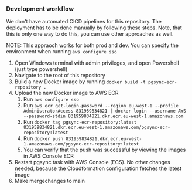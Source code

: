 ### Development workflow

We don't have automated CICD pipelines for this repository. The deployment has to be done manually by following these steps. Note, that this is only one way to do this, you can use other approaches as well.

NOTE: This appraoch works for both prod and dev. You can specify the environment when running `aws configure sso`

1. Open Windows terminal with admin privileges, and open Powershell (just type powershell)
1. Navigate to the root of this repository
1. Build a new Docker image by running `docker build -t pgsync-ecr-repository .`
1. Upload the new Docker image to AWS ECR
    1. Run `aws configure sso`
    1. Run `aws ecr get-login-password --region eu-west-1 --profile AdministratorAccess-831959834821 | docker login --username AWS --password-stdin 831959834821.dkr.ecr.eu-west-1.amazonaws.com`
    1. Run `docker tag pgsync-ecr-repository:latest 831959834821.dkr.ecr.eu-west-1.amazonaws.com/pgsync-ecr-repository:latest`
    1. Run `docker push 831959834821.dkr.ecr.eu-west-1.amazonaws.com/pgsync-ecr-repository:latest`
    1. You can verify that the push was successful by viewing the images in AWS Console ECR
1. Restart pgsync task with AWS Console (ECS). No other changes needed, because the Cloudformation configuration fetches the latest image
1. Make mergechanges to main